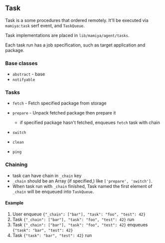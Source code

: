## Task

Task is a some procedures that ordered remotely.
It'll be executed via `mamiya:task` serf event, and `TaskQueue`.

Task implementations are placed in `lib/mamiya/agent/tasks`.

Each task run has a job specification, such as target application and package.

### Base classes

- `abstract` - base
- `notifyable`

### Tasks

- `fetch` - Fetch specified package from storage
- `prepare` - Unpack fetched package then prepare it
  - if specified package hasn't fetched, enqueues `fetch` task with chain
- `switch`

- `clean`
- `ping`

### Chaining

- task can have chain in `_chain` key
- `_chain` should be an Array (if specified,) like `['prepare', 'switch']`.
- When task run with `_chain` finished, Task named the first element of `_chain` will be enqueued into `TaskQueue`.

#### Example

1. User enqueue `{"_chain": ["bar"], "task": "foo", "test": 42}`
2. Task `{"_chain": ["bar"], "task": "foo", "test": 42}` run
3. Task `{"_chain": ["bar"], "task": "foo", "test": 42}` enqueues `{"task": "bar", "test": 42}`
4. Task `{"task": "bar", "test": 42}` run
